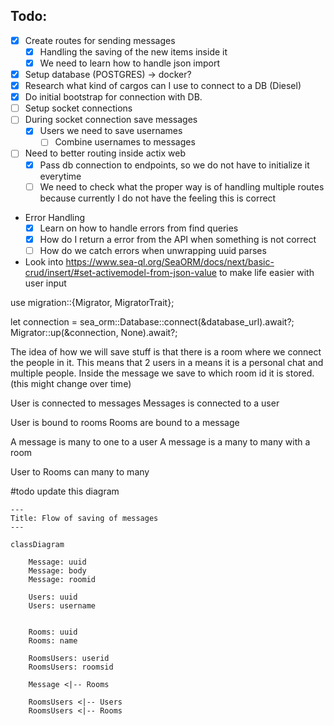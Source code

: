 ## Todo:
- [X] Create routes for sending messages
    - [X] Handling the saving of the new items inside it
    - [X] We need to learn how to handle json import
- [x] Setup database (POSTGRES) -> docker?
- [X] Research what kind of cargos can I use to connect to a DB (Diesel)
- [X] Do initial bootstrap for connection with DB.
- [ ] Setup socket connections
- [ ] During socket connection save messages
  - [X] Users we need to save usernames
    - [ ] Combine usernames to messages
- [ ] Need to better routing inside actix web
  - [X] Pass db connection to endpoints, so we do not have to initialize it everytime
  - [ ] We need to check what the proper way is of handling multiple routes because currently I do not have the feeling this is correct
- Error Handling
  - [X] Learn on how to handle errors from find queries
  - [X] How do I return a error from the API when something is not correct
  - [ ] How do we catch errors when unwrapping uuid parses
- Look into https://www.sea-ql.org/SeaORM/docs/next/basic-crud/insert/#set-activemodel-from-json-value to make life easier with user input

use migration::{Migrator, MigratorTrait};

let connection = sea_orm::Database::connect(&database_url).await?;
Migrator::up(&connection, None).await?;


The idea of how we will save stuff is that there is a room where we connect
the people in it. This means that 2 users in a means it is a personal chat and multiple people.
Inside the message we save to which room id it is stored. (this might change over time)

User is connected to messages
Messages is connected to a user

User is bound to rooms
Rooms are bound to a message

A message is many to one to a user
A message is a many to many with a room

User to Rooms can many to many

#todo update this diagram
```mermaid
---
Title: Flow of saving of messages
---

classDiagram

    Message: uuid
    Message: body
    Message: roomid

    Users: uuid
    Users: username


    Rooms: uuid
    Rooms: name

    RoomsUsers: userid
    RoomsUsers: roomsid

    Message <|-- Rooms

    RoomsUsers <|-- Users
    RoomsUsers <|-- Rooms
```
